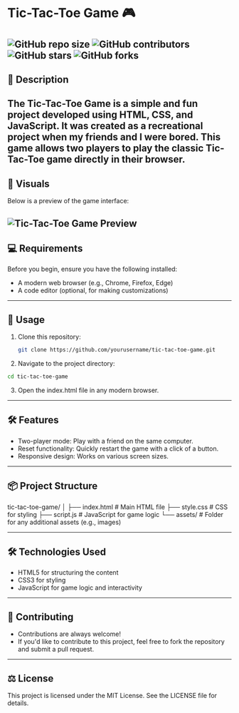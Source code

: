 # Tic-Tac-Toe Game 🎮

![GitHub repo size](https://img.shields.io/github/repo-size/yourusername/tic-tac-toe-game)
![GitHub contributors](https://img.shields.io/github/contributors/yourusername/tic-tac-toe-game)
![GitHub stars](https://img.shields.io/github/stars/yourusername/tic-tac-toe-game?style=social)
![GitHub forks](https://img.shields.io/github/forks/yourusername/tic-tac-toe-game?style=social)
---

## 📖 Description

The **Tic-Tac-Toe Game** is a simple and fun project developed using **HTML**, **CSS**, and **JavaScript**. It was created as a recreational project when my friends and I were bored. This game allows two players to play the classic Tic-Tac-Toe game directly in their browser.
--- 

## 🎨 Visuals

Below is a preview of the game interface:

![Tic-Tac-Toe Game Preview](./path/to/screenshot.png)  
---

## 💻 Requirements

Before you begin, ensure you have the following installed:
- A modern web browser (e.g., Chrome, Firefox, Edge)
- A code editor (optional, for making customizations)

---

## 🚀 Usage

1. Clone this repository:
   ```bash
   git clone https://github.com/yourusername/tic-tac-toe-game.git
   ```
2. Navigate to the project directory:
 ```bash
cd tic-tac-toe-game
 ```
3. Open the index.html file in any modern browser.

---
## 🛠️ Features
  - Two-player mode: Play with a friend on the same computer.
  - Reset functionality: Quickly restart the game with a click of a button.
  - Responsive design: Works on various screen sizes.

---    
## 📦 Project Structure
tic-tac-toe-game/
│
├── index.html       # Main HTML file
├── style.css        # CSS for styling
├── script.js        # JavaScript for game logic
└── assets/          # Folder for any additional assets (e.g., images)

---
## 🛠️ Technologies Used
  - HTML5 for structuring the content
  - CSS3 for styling
  - JavaScript for game logic and interactivity
---
    
## 🤝 Contributing
  - Contributions are always welcome!
  - If you'd like to contribute to this project, feel free to fork the repository and submit a pull request.
 ---   

## ⚖️ License
  This project is licensed under the MIT License. See the LICENSE file for details.

